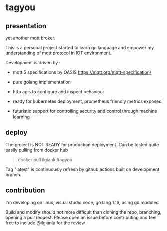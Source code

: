 # tagyou

## presentation

yet another mqtt broker.

This is a personal project started to learn go language and empower my understanding of mqtt protocol in IOT environment.

Development is driven by :
* mqtt 5 specifications by OASIS
  https://mqtt.org/mqtt-specification/ 

* pure golang implementation

* http apis to configure and inspect behaviour

* ready for kubernetes deployment, prometheus friendly metrics exposed

* futuristic support for controlling security and control through machine learning

## deploy

The project is NOT READY for production deployment.
Can be tested quite easily pulling from docker hub

> docker pull ilgianlu/tagyou

Tag "latest" is continuously refresh by github actions built on development branch.

## contribution

I'm developing on linux, visual studio code, go lang 1.16, using go modules.

Build and modify should not more difficult than cloning the repo, branching, opening a pull request. Please open an issue before contributing and feel free to include @ilgianlu
for the review
